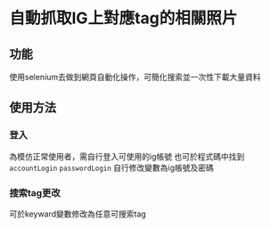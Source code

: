 # 自動抓取IG上對應tag的相關照片

## 功能

使用selenium去做到網頁自動化操作，可簡化搜索並一次性下載大量資料

## 使用方法

### 登入
為模仿正常使用者，需自行登入可使用的ig帳號
也可於程式碼中找到
`accountLogin`
`passwordLogin`
自行修改變數為ig帳號及密碼

### 搜索tag更改
可於keyward變數修改為任意可搜索tag

